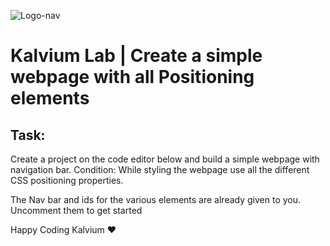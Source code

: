 ![Logo-nav](https://s3.ap-south-1.amazonaws.com/kalvi-education.github.io/front-end-web-development/Kalvium-Logo.png)

# Kalvium Lab | Create a simple webpage with all Positioning elements

## Task:
Create a project on the code editor below and build a simple webpage with navigation bar.
Condition:
While styling the webpage use all the different CSS positioning properties.

The Nav bar and ids for the various elements are already given to you. Uncomment them to get started

Happy Coding Kalvium ❤️
